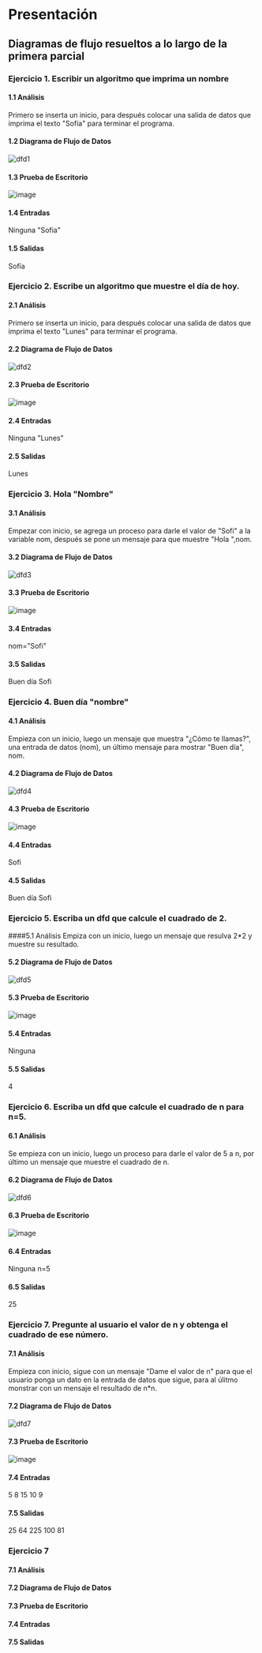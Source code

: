 # Presentación
## Diagramas de flujo resueltos a lo largo de la primera parcial
### Ejercicio 1. Escribir un algoritmo que imprima un nombre
#### 1.1 Análisis
Primero se inserta un inicio, para después colocar una salida de datos que imprima el texto "Sofía" para terminar el programa.
#### 1.2 Diagrama de Flujo de Datos
![dfd1](https://user-images.githubusercontent.com/113869976/190945473-ba83904f-e24d-4cb6-b32b-0a4e41e321a5.jpg)
#### 1.3 Prueba de Escritorio
![image](https://user-images.githubusercontent.com/113869976/191130395-7270d58b-10bb-4b34-a0d0-eac0aa077bb6.png)
#### 1.4 Entradas
Ninguna
"Sofia"
#### 1.5 Salidas
Sofía

### Ejercicio 2. Escribe un algoritmo que muestre el día de hoy.
#### 2.1 Análisis
Primero se inserta un inicio, para después colocar una salida de datos que imprima el texto "Lunes" para terminar el programa.
#### 2.2 Diagrama de Flujo de Datos
![dfd2](https://user-images.githubusercontent.com/113869976/191128728-467ca8af-5464-4ae4-905f-8028ef5b94ab.jpg)
#### 2.3 Prueba de Escritorio
![image](https://user-images.githubusercontent.com/113869976/191130466-2888e7d7-c369-445f-8cc6-e2ce49ad5cb4.png)
#### 2.4 Entradas
Ninguna
"Lunes"
#### 2.5 Salidas
Lunes

### Ejercicio 3. Hola "Nombre"
#### 3.1 Análisis
Empezar con inicio, se agrega un proceso para darle el valor de "Sofi" a la       variable nom, después se pone un mensaje para que muestre "Hola ",nom.
#### 3.2 Diagrama de Flujo de Datos
![dfd3](https://user-images.githubusercontent.com/113869976/191129176-ef787519-3113-4576-9594-6bc9e0d8bbcb.jpg)
#### 3.3 Prueba de Escritorio
![image](https://user-images.githubusercontent.com/113869976/191130519-12913068-4803-4058-892e-735001a9a91b.png)
#### 3.4 Entradas
nom="Sofi"
#### 3.5 Salidas
Buen día Sofi

### Ejercicio 4. Buen día "nombre"
#### 4.1 Análisis
Empieza con un inicio, luego un mensaje que muestra "¿Cómo te llamas?", una entrada de datos (nom), un último mensaje para mostrar "Buen día", nom.
#### 4.2 Diagrama de Flujo de Datos
![dfd4](https://user-images.githubusercontent.com/113869976/191131017-a0931052-b850-4880-b647-c7045682abc5.jpg)
#### 4.3 Prueba de Escritorio
![image](https://user-images.githubusercontent.com/113869976/191131045-b2e1dec7-f529-4e89-bbfd-94bf532eb7e8.png)
#### 4.4 Entradas
Sofi
#### 4.5 Salidas
Buen día Sofi

### Ejercicio 5. Escriba un dfd que calcule el cuadrado de 2.
####5.1 Análisis
Empiza con un inicio, luego un mensaje que resulva 2*2 y muestre su resultado.
#### 5.2 Diagrama de Flujo de Datos
![dfd5](https://user-images.githubusercontent.com/113869976/191132026-a88f26f5-d619-4f54-aa0d-7b47fd98b5ba.jpg)
#### 5.3 Prueba de Escritorio
![image](https://user-images.githubusercontent.com/113869976/191132008-a3200121-2593-46cc-ba44-0a2629286545.png)
#### 5.4 Entradas
Ninguna
#### 5.5 Salidas
4

### Ejercicio 6. Escriba un dfd que calcule el cuadrado de n para n=5.
#### 6.1 Análisis
Se empieza con un inicio, luego un proceso para darle el valor de 5 a n, por último un mensaje que muestre el cuadrado de n.
#### 6.2 Diagrama de Flujo de Datos
![dfd6](https://user-images.githubusercontent.com/113869976/191132518-ecdc58db-3a7d-4230-94d9-19fb407a2c69.jpg)
#### 6.3 Prueba de Escritorio
![image](https://user-images.githubusercontent.com/113869976/191132568-464eb7ac-631e-4d17-98ae-4e32c577b35b.png)
#### 6.4 Entradas
Ninguna
n=5
#### 6.5 Salidas
25

### Ejercicio 7. Pregunte al usuario el valor de n y obtenga el cuadrado de ese número.
#### 7.1 Análisis
Empieza con inicio, sigue con un mensaje "Dame el valor de n" para que el usuario ponga un dato en la entrada de datos que sigue, para al úlitmo monstrar con un mensaje el resultado de n*n.
#### 7.2 Diagrama de Flujo de Datos
![dfd7](https://user-images.githubusercontent.com/113869976/191132873-f9210682-ec8f-411c-a063-c7d7b7148736.jpg)
#### 7.3 Prueba de Escritorio
![image](https://user-images.githubusercontent.com/113869976/191132854-f909c4a3-14e4-483a-afb3-c46624a019e1.png)
#### 7.4 Entradas
5
8
15
10
9
#### 7.5 Salidas
25
64
225
100
81

### Ejercicio 7
#### 7.1 Análisis
#### 7.2 Diagrama de Flujo de Datos
#### 7.3 Prueba de Escritorio
#### 7.4 Entradas
#### 7.5 Salidas
